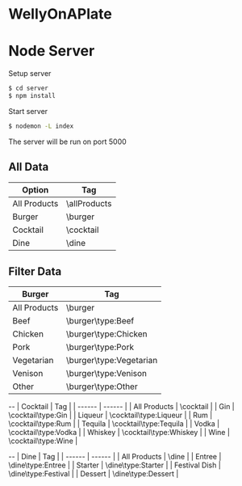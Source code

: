 # WellyOnAPlate

# Node Server

Setup server
```sh
$ cd server
$ npm install
```
Start server
```sh
$ nodemon -L index
```

The server will be run on port 5000

## All Data

| Option | Tag |
| ------ | ------ |
| All Products | \allProducts |
| Burger | \burger |
| Cocktail | \cocktail |
| Dine | \dine |

## Filter Data

| Burger | Tag |
| ------ | ------ |
| All Products | \burger |
| Beef | \burger\type:Beef |
| Chicken | \burger\type:Chicken |
| Pork | \burger\type:Pork |
| Vegetarian | \burger\type:Vegetarian |
| Venison | \burger\type:Venison |
| Other | \burger\type:Other |
--
| Cocktail | Tag |
| ------ | ------ |
| All Products | \cocktail |
| Gin | \cocktail\type:Gin |
| Liqueur | \cocktail\type:Liqueur |
| Rum | \cocktail\type:Rum |
| Tequila | \cocktail\type:Tequila |
| Vodka | \cocktail\type:Vodka |
| Whiskey | \cocktail\type:Whiskey |
| Wine | \cocktail\type:Wine |

--
| Dine | Tag |
| ------ | ------ |
| All Products | \dine |
| Entree | \dine\type:Entree |
| Starter | \dine\type:Starter |
| Festival Dish | \dine\type:Festival |
| Dessert | \dine\type:Dessert |

